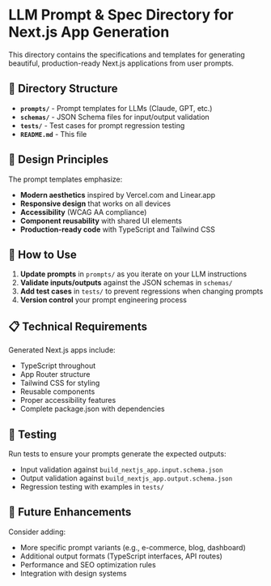 # LLM Prompt & Spec Directory for Next.js App Generation

This directory contains the specifications and templates for generating beautiful, production-ready Next.js applications from user prompts.

## 📁 Directory Structure

- **`prompts/`** - Prompt templates for LLMs (Claude, GPT, etc.)
- **`schemas/`** - JSON Schema files for input/output validation
- **`tests/`** - Test cases for prompt regression testing
- **`README.md`** - This file

## 🎨 Design Principles

The prompt templates emphasize:

- **Modern aesthetics** inspired by Vercel.com and Linear.app
- **Responsive design** that works on all devices
- **Accessibility** (WCAG AA compliance)
- **Component reusability** with shared UI elements
- **Production-ready code** with TypeScript and Tailwind CSS

## 🔧 How to Use

1. **Update prompts** in `prompts/` as you iterate on your LLM instructions
2. **Validate inputs/outputs** against the JSON schemas in `schemas/`
3. **Add test cases** in `tests/` to prevent regressions when changing prompts
4. **Version control** your prompt engineering process

## 📋 Technical Requirements

Generated Next.js apps include:

- TypeScript throughout
- App Router structure
- Tailwind CSS for styling
- Reusable components
- Proper accessibility features
- Complete package.json with dependencies

## 🧪 Testing

Run tests to ensure your prompts generate the expected outputs:

- Input validation against `build_nextjs_app.input.schema.json`
- Output validation against `build_nextjs_app.output.schema.json`
- Regression testing with examples in `tests/`

## 🚀 Future Enhancements

Consider adding:

- More specific prompt variants (e.g., e-commerce, blog, dashboard)
- Additional output formats (TypeScript interfaces, API routes)
- Performance and SEO optimization rules
- Integration with design systems
